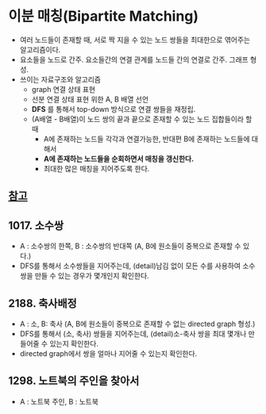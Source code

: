 # 이분 매칭(Bipartite Matching)
- 여러 노드들이 존재할 때, 서로 짝 지을 수 있는 노드 쌍들을 최대한으로 엮어주는 알고리즘이다.
- 요소들을 노드로 간주. 요소들간의 연결 관계를 노드들 간의 연결로 간주. 그래프 형성.
- 쓰이는 자료구조와 알고리즘
  - graph 연결 상태 표현
  - 선분 연결 상태 표현 위한 A, B 배열 선언
  - **DFS** 를 통해서 top-down 방식으로 연결 쌍들을 재정립.
  - (A배열 - B배열)이 노드 쌍의 끝과 끝으로 존재할 수 있는 노드 집합들이라 할 때
    - A에 존재하는 노드들 각각과 연결가능한, 반대편 B에 존재하는 노드들에 대해서
    - **A에 존재하는 노드들을 순회하면서 매칭을 갱신한다.**
    - 최대한 많은 매칭을 지어주도록 한다.

## [참고](https://blog.naver.com/kks227/220807541506)

## 1017. 소수쌍
  - A : 소수쌍의 한쪽, B : 소수쌍의 반대쪽 (A, B에 원소들이 중복으로 존재할 수 있다.)
  - DFS를 통해서 소수쌍들을 지어주는데, (detail)남김 없이 모든 수를 사용하여 소수쌍을 만들 수 있는 경우가 몇개인지 확인한다.

## 2188. 축사배정
  - A : 소, B: 축사 (A, B에 원소들이 중복으로 존재할 수 없는 directed graph 형성.)
  - DFS를 통해서 (소, 축사) 쌍들을 지어주는데, (detail)소-축사 쌍을 최대 몇개나 만들어줄 수 있는지 확인한다.
  - directed graph에서 쌍을 얼마나 지어줄 수 있는지 확인한다.

## 1298. 노트북의 주인을 찾아서
  - A : 노트북 주인, B : 노트북
